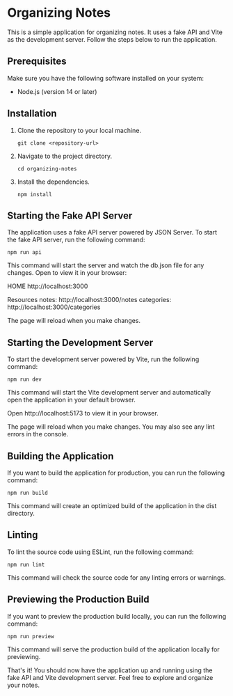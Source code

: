 # Organizing Notes

This is a simple application for organizing notes. It uses a fake API and Vite as the development server. Follow the steps below to run the application.

## Prerequisites

Make sure you have the following software installed on your system:

- Node.js (version 14 or later)

## Installation

1. Clone the repository to your local machine.

   `git clone <repository-url>`

2. Navigate to the project directory.

   `cd organizing-notes`

3. Install the dependencies.

   `npm install`

## Starting the Fake API Server

The application uses a fake API server powered by JSON Server. To start the fake API server, run the following command:

`npm run api`

This command will start the server and watch the db.json file for any changes.
Open to view it in your browser:

HOME
http://localhost:3000

Resources
notes: http://localhost:3000/notes
categories: http://localhost:3000/categories

The page will reload when you make changes.

## Starting the Development Server

To start the development server powered by Vite, run the following command:

`npm run dev`

This command will start the Vite development server and automatically open the application in your default browser.

Open http://localhost:5173 to view it in your browser.

The page will reload when you make changes.
You may also see any lint errors in the console.

## Building the Application

If you want to build the application for production, you can run the following command:

`npm run build`

This command will create an optimized build of the application in the dist directory.

## Linting

To lint the source code using ESLint, run the following command:

`npm run lint`

This command will check the source code for any linting errors or warnings.

## Previewing the Production Build

If you want to preview the production build locally, you can run the following command:

`npm run preview`

This command will serve the production build of the application locally for previewing.

That's it! You should now have the application up and running using the fake API and Vite development server. Feel free to explore and organize your notes.

